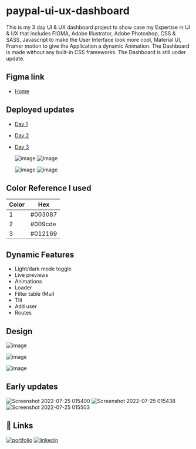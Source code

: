 
# paypal-ui-ux-dashboard


This is my 3 day UI & UX dashboard project to show case my Expertise in UI & UX that includes FIGMA, Adobe Illustrator, Adobe Photoshop, CSS & SASS, Javascript to make the User Interface look more cool, Material UI, Framer motion to give the Application a dynamic Animation. The Dashboard is made without any built-in CSS frameworks. The Dashboard is still under update.

## Figma link

 - [Home]( https://www.figma.com/file/DhgWVfPZ3xv42bZjvXofmF/Untitled?node-id=1%3A5)
  

## Deployed updates

 - [Day 1](https://siddharth-paypal-uiux1.netlify.app/)
 - [Day 2]( https://siddharth-paypal-uiux2.netlify.app/)
 - [Day 3](https://siddharth-paypal-uiux.netlify.app/)
 
      ![image](https://user-images.githubusercontent.com/62851444/180928815-e00d0701-8be8-402b-a78a-b31b814ffabb.png)
      ![image](https://user-images.githubusercontent.com/62851444/181017679-d1f11adc-a231-44cf-b3ea-576235298f0d.png)

      ![image](https://user-images.githubusercontent.com/62851444/180860921-51560f82-74de-4959-9582-08228b32d5ac.png)
      ![image](https://user-images.githubusercontent.com/62851444/180860969-a8d0218b-48b5-4ab5-8bf5-14ae425e4451.png)
## Color Reference I used

| Color             | Hex                                                                |
| ----------------- | ------------------------------------------------------------------ |
|   1 |  #003087 |
|  2 |  #009cde |
| 3 |   #012169 |
 


## Dynamic Features

- Light/dark mode toggle
- Live previews
- Animations
- Loader
- Filter table (Mui)
- Tilt
- Add user
- Routes
 
## Design

![image](https://user-images.githubusercontent.com/62851444/181012407-8d2dd894-6991-4bc5-beaa-bc0481de44c3.png)

 ![image](https://user-images.githubusercontent.com/62851444/180849446-b9a66ef7-fd3c-43bd-8d30-ce12a5be6bd8.png)

![image](https://user-images.githubusercontent.com/62851444/180864143-f8db390f-8c2d-4eee-b51e-c8434f9fa00d.png)


## Early updates 

![Screenshot 2022-07-25 015400](https://user-images.githubusercontent.com/62851444/180665570-388c5eea-7997-4373-ad98-cf267298639f.png)
![Screenshot 2022-07-25 015438](https://user-images.githubusercontent.com/62851444/180665573-5c8076a3-99ca-436b-94dc-cffc35ae81c5.png)
![Screenshot 2022-07-25 015503](https://user-images.githubusercontent.com/62851444/180665577-3dd3179e-a3c6-4fd2-9ee7-55d6b44ab296.png)

  
## 🔗 Links
[![portfolio](https://img.shields.io/badge/my_portfolio-000?style=for-the-badge&logo=ko-fi&logoColor=white)](https://siddharth-me-uiux.netlify.app/)
[![linkedin](https://img.shields.io/badge/linkedin-0A66C2?style=for-the-badge&logo=linkedin&logoColor=white)](https://www.linkedin.com/in/siddharth-p-193125201/)


